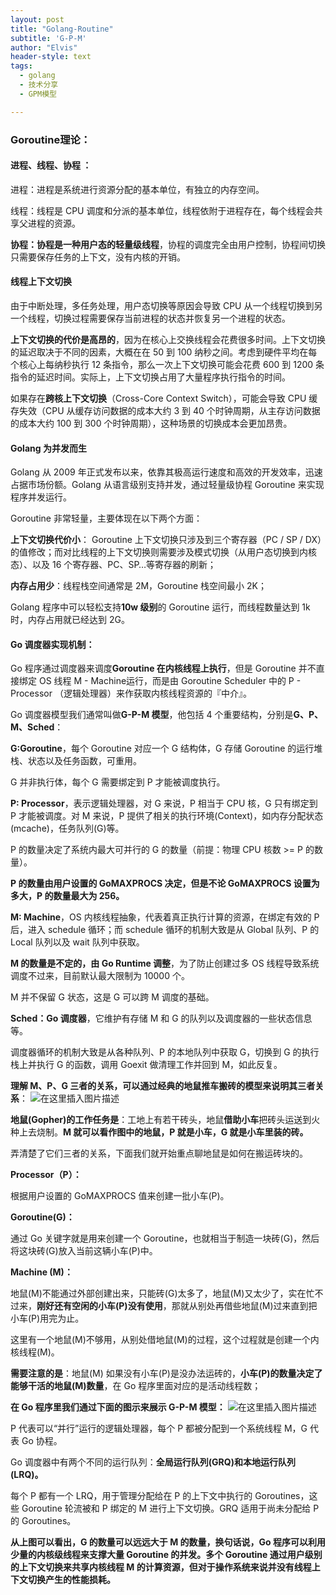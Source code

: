 ```yaml
---
layout: post
title: "Golang-Routine"
subtitle: 'G-P-M'
author: "Elvis"
header-style: text
tags:
  - golang
  - 技术分享
  - GPM模型

---
```


### Goroutine理论：

#### 进程、线程、协程 ：

进程：进程是系统进行资源分配的基本单位，有独立的内存空间。

线程：线程是 CPU 调度和分派的基本单位，线程依附于进程存在，每个线程会共享父进程的资源。

**协程：协程是一种用户态的轻量级线程**，协程的调度完全由用户控制，协程间切换只需要保存任务的上下文，没有内核的开销。

#### 线程上下文切换

由于中断处理，多任务处理，用户态切换等原因会导致 CPU 从一个线程切换到另一个线程，切换过程需要保存当前进程的状态并恢复另一个进程的状态。

**上下文切换的代价是高昂的**，因为在核心上交换线程会花费很多时间。上下文切换的延迟取决于不同的因素，大概在在 50 到 100 纳秒之间。考虑到硬件平均在每个核心上每纳秒执行 12 条指令，那么一次上下文切换可能会花费 600 到 1200 条指令的延迟时间。实际上，上下文切换占用了大量程序执行指令的时间。

如果存在**跨核上下文切换**（Cross-Core Context Switch），可能会导致 CPU 缓存失效（CPU 从缓存访问数据的成本大约 3 到 40 个时钟周期，从主存访问数据的成本大约 100 到 300 个时钟周期），这种场景的切换成本会更加昂贵。



#### Golang 为并发而生

Golang 从 2009 年正式发布以来，依靠其极高运行速度和高效的开发效率，迅速占据市场份额。Golang 从语言级别支持并发，通过轻量级协程 Goroutine 来实现程序并发运行。

Goroutine 非常轻量，主要体现在以下两个方面：

**上下文切换代价小**： Goroutine 上下文切换只涉及到三个寄存器（PC / SP / DX）的值修改；而对比线程的上下文切换则需要涉及模式切换（从用户态切换到内核态）、以及 16 个寄存器、PC、SP…等寄存器的刷新；

**内存占用少**：线程栈空间通常是 2M，Goroutine 栈空间最小 2K；

Golang 程序中可以轻松支持**10w 级别**的 Goroutine 运行，而线程数量达到 1k 时，内存占用就已经达到 2G。



#### Go 调度器实现机制：

Go 程序通过调度器来调度**Goroutine 在内核线程上执行**，但是 Goroutine 并不直接绑定 OS 线程 M - Machine运行，而是由 Goroutine Scheduler 中的 P - Processor （逻辑处理器）来作获取内核线程资源的『中介』。

Go 调度器模型我们通常叫做**G-P-M 模型**，他包括 4 个重要结构，分别是**G、P、M、Sched**：

**G:Goroutine**，每个 Goroutine 对应一个 G 结构体，G 存储 Goroutine 的运行堆栈、状态以及任务函数，可重用。

G 并非执行体，每个 G 需要绑定到 P 才能被调度执行。

**P: Processor**，表示逻辑处理器，对 G 来说，P 相当于 CPU 核，G 只有绑定到 P 才能被调度。对 M 来说，P 提供了相关的执行环境(Context)，如内存分配状态(mcache)，任务队列(G)等。

P 的数量决定了系统内最大可并行的 G 的数量（前提：物理 CPU 核数 >= P 的数量）。

**P 的数量由用户设置的 GoMAXPROCS 决定，但是不论 GoMAXPROCS 设置为多大，P 的数量最大为 256。**

**M: Machine**，OS 内核线程抽象，代表着真正执行计算的资源，在绑定有效的 P 后，进入 schedule 循环；而 schedule 循环的机制大致是从 Global 队列、P 的 Local 队列以及 wait 队列中获取。

**M 的数量是不定的，由 Go Runtime 调整**，为了防止创建过多 OS 线程导致系统调度不过来，目前默认最大限制为 10000 个。

M 并不保留 G 状态，这是 G 可以跨 M 调度的基础。

**Sched：Go 调度器**，它维护有存储 M 和 G 的队列以及调度器的一些状态信息等。

调度器循环的机制大致是从各种队列、P 的本地队列中获取 G，切换到 G 的执行栈上并执行 G 的函数，调用 Goexit 做清理工作并回到 M，如此反复。

**理解 M、P、G 三者的关系，可以通过经典的地鼠推车搬砖的模型来说明其三者关系**： ![在这里插入图片描述](https://img-blog.csdnimg.cn/20200515094958591.jpg?x-oss-process=image/watermark,type_ZmFuZ3poZW5naGVpdGk,shadow_10,text_aHR0cHM6Ly9ibG9nLmNzZG4ubmV0L2h1aWdhbg==,size_16,color_FFFFFF,t_70)

**地鼠(Gopher)的工作任务是**：工地上有若干砖头，地鼠**借助小车**把砖头运送到火种上去烧制。**M 就可以看作图中的地鼠，P 就是小车，G 就是小车里装的砖。**

弄清楚了它们三者的关系，下面我们就开始重点聊地鼠是如何在搬运砖块的。

**Processor（P）：**

根据用户设置的 GoMAXPROCS 值来创建一批小车(P)。

**Goroutine(G)：**

通过 Go 关键字就是用来创建一个 Goroutine，也就相当于制造一块砖(G)，然后将这块砖(G)放入当前这辆小车(P)中。

**Machine (M)：**

地鼠(M)不能通过外部创建出来，只能砖(G)太多了，地鼠(M)又太少了，实在忙不过来，**刚好还有空闲的小车(P)没有使用**，那就从别处再借些地鼠(M)过来直到把小车(P)用完为止。

这里有一个地鼠(M)不够用，从别处借地鼠(M)的过程，这个过程就是创建一个内核线程(M)。

**需要注意的是**：地鼠(M) 如果没有小车(P)是没办法运砖的，**小车(P)的数量决定了能够干活的地鼠(M)数量**，在 Go 程序里面对应的是活动线程数；



**在 Go 程序里我们通过下面的图示来展示 G-P-M 模型：** ![在这里插入图片描述](https://img-blog.csdnimg.cn/2020051509515373.jpg?x-oss-process=image/watermark,type_ZmFuZ3poZW5naGVpdGk,shadow_10,text_aHR0cHM6Ly9ibG9nLmNzZG4ubmV0L2h1aWdhbg==,size_16,color_FFFFFF,t_70)

P 代表可以“并行”运行的逻辑处理器，每个 P 都被分配到一个系统线程 M，G 代表 Go 协程。

Go 调度器中有两个不同的运行队列：**全局运行队列(GRQ)和本地运行队列(LRQ)。**

每个 P 都有一个 LRQ，用于管理分配给在 P 的上下文中执行的 Goroutines，这些 Goroutine 轮流被和 P 绑定的 M 进行上下文切换。GRQ 适用于尚未分配给 P 的 Goroutines。

**从上图可以看出，G 的数量可以远远大于 M 的数量，换句话说，Go 程序可以利用少量的内核级线程来支撑大量 Goroutine 的并发。多个 Goroutine 通过用户级别的上下文切换来共享内核线程 M 的计算资源，但对于操作系统来说并没有线程上下文切换产生的性能损耗。**